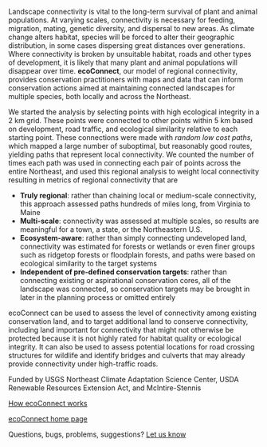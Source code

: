 Landscape connectivity is vital to the long-term survival of plant and animal populations. At varying scales, connectivity is necessary for feeding, migration, mating, genetic diversity, and dispersal to new areas. As climate change alters habitat, species will be forced to alter their geographic distribution, in some cases dispersing great distances over generations. Where connectivity is broken by unsuitable habitat, roads and other types of development, it is likely that many plant and animal populations will disappear over time. **ecoConnect**, our model of regional connectivity, provides conservation practitioners with maps and data that can inform conservation actions aimed at maintaining connected landscapes for multiple species, both locally and across the Northeast.

We started the analysis by selecting points with high ecological integrity in a 2 km grid. These points were connected to other points within 5 km based on development, road traffic, and ecological similarity relative to each starting point. These connections were made with *random low cost paths*, which mapped a large number of suboptimal, but reasonably good routes, yielding paths that represent local connectivity. We counted the number of times each path was used in connecting each pair of points across the entire Northeast, and used this regional analysis to weight local connectivity resulting in metrics of regional connectivity that are

* **Truly regional**: rather than chaining local or medium-scale connectivity, this approach assessed paths hundreds of miles long, from Virginia to Maine
* **Multi-scale**: connectivity was assessed at multiple scales, so results are meaningful for a town, a state, or the Northeastern U.S.
* **Ecosystem-aware**: rather than simply connecting undeveloped land, connectivity was estimated for forests or wetlands or even finer groups such as ridgetop forests or floodplain forests, and paths were based on ecological similarity to the target systems
* **Independent of pre-defined conservation targets**: rather than connecting existing or aspirational conservation cores, all of the landscape was connected, so conservation targets may be brought in later in the planning process or omitted entirely

ecoConnect can be used to assess the level of connectivity among existing conservation land, and to target additional land to conserve connectivity, including   land important for connectivity that might not otherwise be protected because it is not highly rated for habitat quality or ecological integrity. It can also be used to assess potential locations for road crossing structures for wildlife and identify bridges and culverts that may already provide connectivity under high-traffic roads.

Funded by USGS Northeast Climate Adaptation Science Center, USDA Renewable Resources Extension Act, and McIntire-Stennis

<a href="https://landeco.umass.edu/web/lcc/dsl/ecoconnect/dsl_documentation_ecoConnect.pdf">How ecoConnect works</a>

<a href="https://umassdsl.org/data/ecoConnect" target="_blank" rel="noopener noreferrer">ecoConnect home page</a>

Questions, bugs, problems, suggestions? <a href="https://umassdsl.webgis1.com/hesk/index.php?a=add&category=5" target="_blank" rel="noopener noreferrer">Let us know</a>

